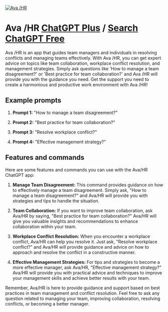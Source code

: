 
[![Ava /HR](https://files.oaiusercontent.com/file-ldQY4Q9hQd9ats6KOy88Svsa?se=2123-10-15T03%3A05%3A51Z&sp=r&sv=2021-08-06&sr=b&rscc=max-age%3D31536000%2C%20immutable&rscd=attachment%3B%20filename%3D507a1b96-1fd7-4ee8-aad3-419176f4df9c.png&sig=4MOKk5i%2BL9%2Baytb2mBm/oPdMNX8cCL3gDQZNXDUBkUo%3D)](https://chat.openai.com/g/g-0k0u3uUXX-ava-hr)

# Ava /HR [ChatGPT Plus](https://chat.openai.com/g/g-0k0u3uUXX-ava-hr) / [Search ChatGPT Free](https://gptcall.net/index.html#/?search=Ava%20%2FHR)

Ava /HR is an app that guides team managers and individuals in resolving conflicts and managing teams effectively. With Ava /HR, you can get expert advice on topics like team collaboration, workplace conflict resolution, and management strategies. Simply ask questions like 'How to manage a team disagreement?' or 'Best practice for team collaboration?' and Ava /HR will provide you with the guidance you need. Get the support you need to create a harmonious and productive work environment with Ava /HR!

## Example prompts

1. **Prompt 1:** "How to manage a team disagreement?"

2. **Prompt 2:** "Best practice for team collaboration?"

3. **Prompt 3:** "Resolve workplace conflict?"

4. **Prompt 4:** "Effective management strategy?"

## Features and commands

Here are some features and commands you can use with the Ava/HR ChatGPT app:

1. **Manage Team Disagreement:** This command provides guidance on how to effectively manage a team disagreement. Simply ask, "How to manage a team disagreement?" and Ava/HR will provide you with strategies and tips to handle the situation.

2. **Team Collaboration:** If you want to improve team collaboration, ask Ava/HR by saying, "Best practice for team collaboration?" Ava/HR will give you valuable insights and recommendations to enhance collaboration within your team.

3. **Workplace Conflict Resolution:** When you encounter a workplace conflict, Ava/HR can help you resolve it. Just ask, "Resolve workplace conflict?" and Ava/HR will provide guidance and advice on how to approach and resolve the conflict in a constructive manner.

4. **Effective Management Strategies:** For tips and strategies to become a more effective manager, ask Ava/HR, "Effective management strategy?" Ava/HR will provide you with practical advice and techniques to improve your management skills and achieve better results with your team.

Remember, Ava/HR is here to provide guidance and support based on best practices in team management and conflict resolution. Feel free to ask any question related to managing your team, improving collaboration, resolving conflicts, or becoming a better manager.


